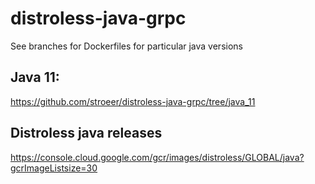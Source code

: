 # distroless-java-grpc

See branches for Dockerfiles for particular java versions

## Java 11:
https://github.com/stroeer/distroless-java-grpc/tree/java_11


## Distroless java releases

https://console.cloud.google.com/gcr/images/distroless/GLOBAL/java?gcrImageListsize=30
